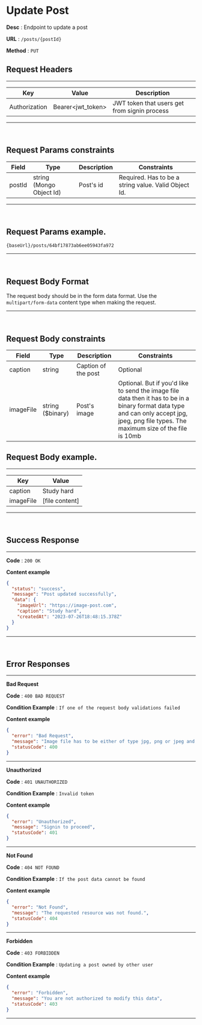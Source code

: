 # Update Post

**Desc** : Endpoint to update a post

**URL** : `/posts/{postId}`

**Method** : `PUT`

## **Request Headers**

---

| Key           | Value             | Description                                  |
| ------------- | ----------------- | -------------------------------------------- |
| Authorization | Bearer<jwt_token> | JWT token that users get from signin process |

---

<br/>

## **Request Params constraints**

| Field  | Type                     | Description | Constraints                                          |
| ------ | ------------------------ | ----------- | ---------------------------------------------------- |
| postId | string (Mongo Object Id) | Post's id   | Required. Has to be a string value. Valid Object Id. |

---

<br/>

## **Request Params example**.

```text
{baseUrl}/posts/64bf17873ab6ee05943fa972
```

---

<br/>

## **Request Body Format**

The request body should be in the form data format. Use the `multipart/form-data` content type when making the request.

---

<br/>

## **Request Body constraints**

| Field     | Type             | Description         | Constraints                                                                                                                          |
| --------- | ---------------- | ------------------- | ------------------------------------------------------------------------------------------------------------------------------------ |
| caption   | string           | Caption of the post | Optional                                                                                                                             |
| imageFile | string ($binary) | Post's image        | Optional. But if you'd like to send the image file data then it has to be in a binary format data type and can only accept jpg, jpeg, png file types. The maximum size of the file is 10mb |

## **Request Body example**.

---

| Key       | Value          |
| --------- | -------------- |
| caption   | Study hard     |
| imageFile | [file content] |

---

<br/>

## **Success Response**

---

**Code** : `200 OK`

**Content example**

```json
{
  "status": "success",
  "message": "Post updated successfully",
  "data": {
    "imageUrl": "https://image-post.com",
    "caption": "Study hard",
    "createdAt": "2023-07-26T18:48:15.378Z"
  }
}
```

---

<br/>

## **Error Responses**

---

**Bad Request**

**Code** : `400 BAD REQUEST`

**Condition Example** : `If one of the request body validations failed`

**Content example**

```json
{
  "error": "Bad Request",
  "message": "Image file has to be either of type jpg, png or jpeg and it's file size cannot be more than 10 MB",
  "statusCode": 400
}
```

---

**Unauthorized**

**Code** : `401 UNAUTHORIZED`

**Condition Example** : `Invalid token`

**Content example**

```json
{
  "error": "Unauthorized",
  "message": "Signin to proceed",
  "statusCode": 401
}
```

---

**Not Found**

**Code** : `404 NOT FOUND`

**Condition Example** : `If the post data cannot be found`

**Content example**

```json
{
  "error": "Not Found",
  "message": "The requested resource was not found.",
  "statusCode": 404
}
```

---

**Forbidden**

**Code** : `403 FORBIDDEN`

**Condition Example** : `Updating a post owned by other user`

**Content example**

```json
{
  "error": "Forbidden",
  "message": "You are not authorized to modify this data",
  "statusCode": 403
}
```

---
